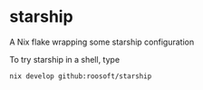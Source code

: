 # starship

A Nix flake wrapping some starship configuration

To try starship in a shell, type

```bash
nix develop github:roosoft/starship
```
